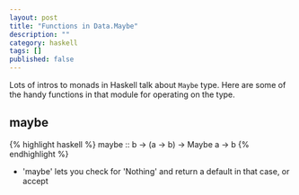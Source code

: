 ```yaml
---
layout: post
title: "Functions in Data.Maybe"
description: ""
category: haskell
tags: []
published: false
---
```



Lots of intros to monads in Haskell talk about `Maybe` type. Here are
some of the handy functions in that module for operating on the type.

## maybe 

{% highlight haskell %}
maybe :: b -> (a -> b) -> Maybe a -> b
{% endhighlight %}

* 'maybe' lets you check for 'Nothing' and return a default in that case, or accept
